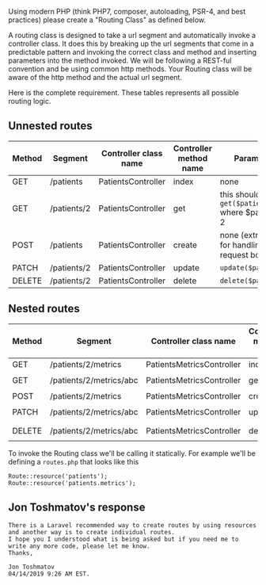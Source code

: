 
Using modern PHP (think PHP7, composer, autoloading, PSR-4, and best practices) please create a "Routing Class" as defined below.

A routing class is designed to take a url segment and automatically invoke a controller class. It does this by breaking up the url segments that come
in a predictable pattern and invoking the correct class and method and inserting parameters into the method invoked. We will be following
a REST-ful convention and be using common http methods. Your Routing class will be aware of the http method and the actual url segment.

Here is the complete requirement. These tables represents all possible routing logic.

## Unnested routes 

| Method | Segment      | Controller class name | Controller method name | Parameters                                                      |
| ------ | ------------ | --------------------- | ---------------------- | --------------------------------------------------------------- |
| GET    | /patients    | PatientsController    | index                  | none                                                            |
| GET    | /patients/2  | PatientsController    | get                    | this should invoke `get($patientId)` where $patientId = 2       |
| POST   | /patients    | PatientsController    | create                 | none (extra credit for handling the request body)               |
| PATCH  | /patients/2  | PatientsController    | update                 | `update($patientId)`                                            |       
| DELETE | /patients/2  | PatientsController    | delete                 | `delete($patientId)`                                            |


## Nested routes

| Method | Segment                    | Controller class name         | Controller method name | Parameters                                  |
|------- | -------------------------- | ----------------------------- | ---------------------- | ------------------------------------------- |
| GET    | /patients/2/metrics        | PatientsMetricsController     | index                  | `index($patientId)`                         |
| GET    | /patients/2/metrics/abc    | PatientsMetricsController     | get                    | `get($patientId, $metricId)`                |
| POST   | /patients/2/metrics        | PatientsMetricsController     | create                 | `create($patientId)`                        |
| PATCH  | /patients/2/metrics/abc    | PatientsMetricsController     | update                 | `update($patientId, $metricId)`             |       
| DELETE | /patients/2/metrics/abc    | PatientsMetricsController     | delete                 | `delete($patientId, $metricId)`             |




To invoke the Routing class we'll be calling it statically. For example we'll be defining a `routes.php` that looks like this


```
Route::resource('patients');
Route::resource('patients.metrics');
```

## Jon Toshmatov's response

```
There is a Laravel recommended way to create routes by using resources
and another way is to create individual routes.
I hope you I understood what is being asked but if you need me to write any more code, please let me know.
Thanks,

Jon Toshmatov
04/14/2019 9:26 AM EST.
```